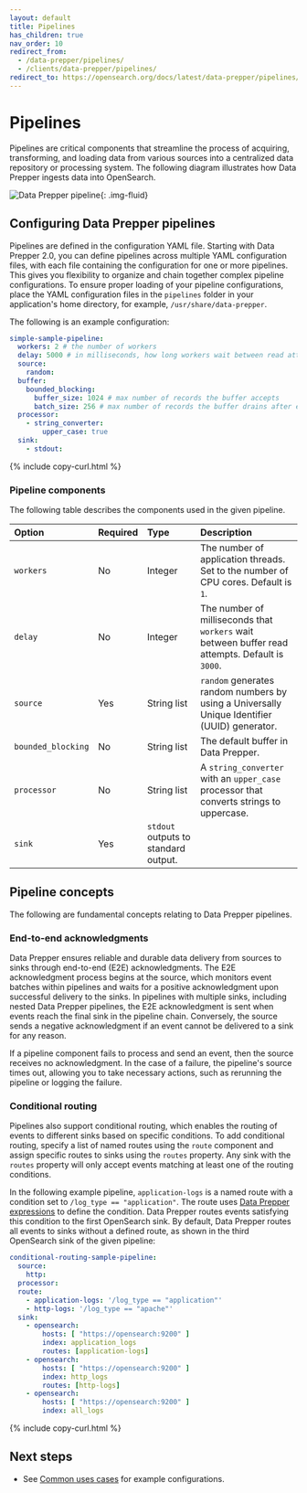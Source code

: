 ```yaml
---
layout: default
title: Pipelines
has_children: true
nav_order: 10
redirect_from:
  - /data-prepper/pipelines/
  - /clients/data-prepper/pipelines/
redirect_to: https://opensearch.org/docs/latest/data-prepper/pipelines/pipelines/
---
```


# Pipelines

Pipelines are critical components that streamline the process of acquiring, transforming, and loading data from various sources into a centralized data repository or processing system. The following diagram illustrates how Data Prepper ingests data into OpenSearch.

<img src="{{site.url}}{{site.baseurl}}/images/data-prepper-pipeline.png" alt="Data Prepper pipeline">{: .img-fluid}

## Configuring Data Prepper pipelines

Pipelines are defined in the configuration YAML file. Starting with Data Prepper 2.0, you can define pipelines across multiple YAML configuration files, with each file containing the configuration for one or more pipelines. This gives you flexibility to organize and chain together complex pipeline configurations. To ensure proper loading of your pipeline configurations, place the YAML configuration files in the `pipelines` folder in your application's home directory, for example, `/usr/share/data-prepper`.

The following is an example configuration:

```yml
simple-sample-pipeline:
  workers: 2 # the number of workers
  delay: 5000 # in milliseconds, how long workers wait between read attempts
  source:
    random:
  buffer:
    bounded_blocking:
      buffer_size: 1024 # max number of records the buffer accepts
      batch_size: 256 # max number of records the buffer drains after each read
  processor:
    - string_converter:
        upper_case: true
  sink:
    - stdout:
```
{% include copy-curl.html %}

### Pipeline components

The following table describes the components used in the given pipeline.

Option | Required | Type        | Description
:--- | :--- |:------------| :---
`workers` | No | Integer | The number of application threads. Set to the number of CPU cores. Default is `1`. 
`delay` | No | Integer | The number of milliseconds that `workers` wait between buffer read attempts. Default is `3000`.
`source` | Yes | String list | `random` generates random numbers by using a Universally Unique Identifier (UUID) generator. 
`bounded_blocking` | No | String list | The default buffer in Data Prepper.
`processor` | No | String list | A `string_converter` with an `upper_case` processor that converts strings to uppercase.
`sink` | Yes | `stdout` outputs to standard output. 	

## Pipeline concepts

The following are fundamental concepts relating to Data Prepper pipelines.

### End-to-end acknowledgments

Data Prepper ensures reliable and durable data delivery from sources to sinks through end-to-end (E2E) acknowledgments. The E2E acknowledgment process begins at the source, which monitors event batches within pipelines and waits for a positive acknowledgment upon successful delivery to the sinks. In pipelines with multiple sinks, including nested Data Prepper pipelines, the E2E acknowledgment is sent when events reach the final sink in the pipeline chain. Conversely, the source sends a negative acknowledgment if an event cannot be delivered to a sink for any reason.

If a pipeline component fails to process and send an event, then the source receives no acknowledgment. In the case of a failure, the pipeline's source times out, allowing you to take necessary actions, such as rerunning the pipeline or logging the failure.

### Conditional routing

Pipelines also support conditional routing, which enables the routing of events to different sinks based on specific conditions. To add conditional routing, specify a list of named routes using the `route` component and assign specific routes to sinks using the `routes` property. Any sink with the `routes` property will only accept events matching at least one of the routing conditions.

In the following example pipeline, `application-logs` is a named route with a condition set to `/log_type == "application"`. The route uses [Data Prepper expressions](https://github.com/opensearch-project/data-prepper/tree/main/examples) to define the condition. Data Prepper routes events satisfying this condition to the first OpenSearch sink. By default, Data Prepper routes all events to sinks without a defined route, as shown in the third OpenSearch sink of the given pipeline:

```yml
conditional-routing-sample-pipeline:
  source:
    http:
  processor:
  route:
    - application-logs: '/log_type == "application"'
    - http-logs: '/log_type == "apache"'
  sink:
    - opensearch:
        hosts: [ "https://opensearch:9200" ]
        index: application_logs
        routes: [application-logs]
    - opensearch:
        hosts: [ "https://opensearch:9200" ]
        index: http_logs
        routes: [http-logs]
    - opensearch:
        hosts: [ "https://opensearch:9200" ]
        index: all_logs
```
{% include copy-curl.html %}

## Next steps

- See [Common uses cases]({{site.url}}{{site.baseurl}}/data-prepper/common-use-cases/common-use-cases/) for example configurations.
